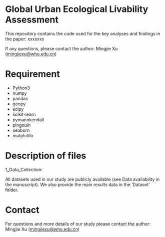 # Global Urban Ecological Livability Assessment
This repository contains the code used for the key analyses and findings in the paper:
xxxxxxx  

If any questions, please contact the author: Mingjie Xu (mingjiexu@whu.edu.cn)
# Requirement
- Python3
- numpy
- pandas
- geopy
- scipy
- scikit-learn
- pymannkendall
- pingouin
- seaborn
- matplotlib
# Description of files
1_Data_Collection: 


All datasets used in our study are publicly available (see Data availability in the manuscript). We also provide the main results data in the ‘Dataset’ folder.
# Contact
For questions and more details of our study please contact the author: Mingjie Xu (mingjiexu@whu.edu.cn)
